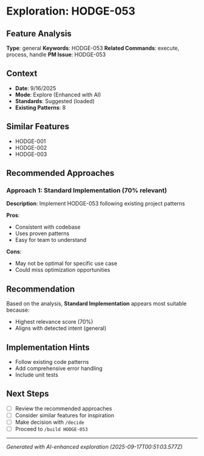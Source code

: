 # Exploration: HODGE-053

## Feature Analysis
**Type**: general
**Keywords**: HODGE-053
**Related Commands**: execute, process, handle
**PM Issue**: HODGE-053

## Context
- **Date**: 9/16/2025
- **Mode**: Explore (Enhanced with AI)
- **Standards**: Suggested (loaded)
- **Existing Patterns**: 8


## Similar Features
- HODGE-001
- HODGE-002
- HODGE-003




## Recommended Approaches


### Approach 1: Standard Implementation (70% relevant)
**Description**: Implement HODGE-053 following existing project patterns

**Pros**:
- Consistent with codebase
- Uses proven patterns
- Easy for team to understand

**Cons**:
- May not be optimal for specific use case
- Could miss optimization opportunities


## Recommendation
Based on the analysis, **Standard Implementation** appears most suitable because:
- Highest relevance score (70%)
- Aligns with detected intent (general)


## Implementation Hints
- Follow existing code patterns
- Add comprehensive error handling
- Include unit tests

## Next Steps
- [ ] Review the recommended approaches
- [ ] Consider similar features for inspiration
- [ ] Make decision with `/decide`
- [ ] Proceed to `/build HODGE-053`

---
*Generated with AI-enhanced exploration (2025-09-17T00:51:03.577Z)*
